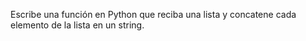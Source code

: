 Escribe una función en Python que reciba una lista y concatene cada elemento de la lista en un string.